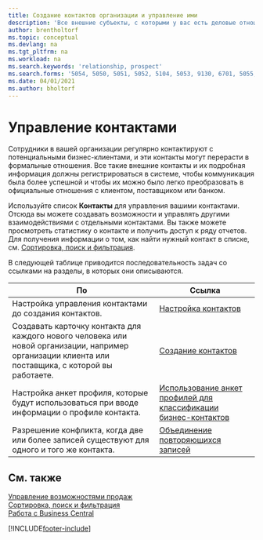 ```yaml
---
title: Создание контактов организации и управление ими
description: 'Все внешние субъекты, с которыми у вас есть деловые отношения (например, потенциальные и текущие клиенты, поставщики и консультанты), настраиваются как контакты.'
author: brentholtorf
ms.topic: conceptual
ms.devlang: na
ms.tgt_pltfrm: na
ms.workload: na
ms.search.keywords: 'relationship, prospect'
ms.search.forms: '5054, 5050, 5051, 5052, 5104, 5053, 9130, 6701, 5055, 1604'
ms.date: 04/01/2021
ms.author: bholtorf
---
```

# Управление контактами

Сотрудники в вашей организации регулярно контактируют с потенциальными бизнес-клиентами, и эти контакты могут перерасти в формальные отношения. Все такие внешние контакты и их подробная информация должны регистрироваться в системе, чтобы коммуникация была более успешной и чтобы их можно было легко преобразовать в официальные отношения с клиентом, поставщиком или банком.

Используйте список **Контакты** для управления вашими контактами. Отсюда вы можете создавать возможности и управлять другими взаимодействиями с отдельными контактами. Вы также можете просмотреть статистику о контакте и получить доступ к ряду отчетов. Для получения информации о том, как найти нужный контакт в списке, см. [Сортировка, поиск и фильтрация](ui-enter-criteria-filters.md).  

В следующей таблице приводится последовательность задач со ссылками на разделы, в которых они описываются.

| По | Ссылка |
| --- | --- |
| Настройка управления контактами до создания контактов. |[Настройка контактов](marketing-setup-contacts.md) |
| Создавать карточку контакта для каждого нового человека или новой организации, например организации клиента или поставщика, с которой вы работаете. |[Создание контактов](marketing-create-contact-companies.md) |
|Настройка анкет профиля, которые будут использоваться при вводе информации о профиле контакта.|[Использование анкет профилей для классификации бизнес-контактов](marketing-create-contact-profile-questionnaire.md)|
|Разрешение конфликта, когда две или более записей существуют для одного и того же контакта.|[Объединение повторяющихся записей](sales-how-merge-duplicate-records.md)|

## См. также

[Управление возможностями продаж](marketing-manage-sales-opportunities.md)  
[Сортировка, поиск и фильтрация](ui-enter-criteria-filters.md)  
[Работа с Business Central](ui-work-product.md)  


[!INCLUDE[footer-include](includes/footer-banner.md)]